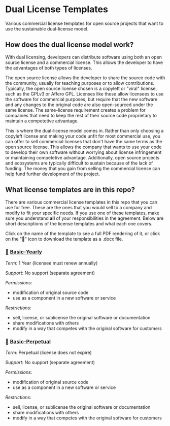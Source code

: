 # Dual License Templates

Various commercial license templates for open source projects that want to use the sustainable dual-license model.

## How does the dual license model work?

With dual licensing, developers can distribute software using both an open source license and a commercial license. This allows the developer to have the advantages of both types of licenses.

The open source license allows the developer to share the source code with the community, usually for teaching purposes or to allow contributions. Typically, the open source license chosen is a copyleft or "viral" license, such as the GPLv3 or Affero GPL. Licenses like these allow licensees to use the software for commercial purposes, but require that the new software and any changes to the original code are also open-sourced under the same license. The same-license requirement creates a problem for companies that need to keep the rest of their source code proprietary to maintain a competetive advantage.

This is where the dual-license model comes in. Rather than only choosing a copyleft license and making your code unfit for most commercial use, you can offer to sell commercial licenses that don't have the same terms as the open source license. This allows the company that wants to use your code to develop their own software without worrying about license infringement or maintaining competetive advantage. Additionally, open source projects and ecosystems are typically difficult to sustain because of the lack of funding. The money that you gain from selling the commercial license can help fund further development of the project.

## What license templates are in this repo?

There are various commercial license templates in this repo that you can use for free. These are the ones that you would sell to a company and modify to fit your specific needs. If you use one of these templates, make sure you understand __all__ of your responsibilities in the agreement. Below are short descriptions of the license templates and what each one covers.

Click on the name of the template to see a full PDF rendering of it, or click on the "📄" icon to download the template as a .docx file.

### [📄](https://github.com/lawndoc/dual-license-templates/raw/main/templates/Basic-Yearly.docx) [Basic-Yearly](pdf/Basic-Yearly.pdf)

_Term_: 1 Year (licensee must renew annually)

_Support_: No support (separate agreement)

_Permissions_:
  - modification of original source code
  - use as a component in a new software or service

_Restrictions_:
  - sell, license, or sublicense the original software or documentation
  - share modifications with others
  - modify in a way that competes with the original software for customers

### [📄](https://github.com/lawndoc/dual-license-templates/raw/main/templates/Basic-Perpetual.docx) [Basic-Perpetual](pdf/Basic-Perpetual.pdf)

_Term_: Perpetual (license does not expire)

_Support_: No support (separate agreement)

_Permissions_:
  - modification of original source code
  - use as a component in a new software or service

_Restrictions_:
  - sell, license, or sublicense the original software or documentation
  - share modifications with others
  - modify in a way that competes with the original software for customers
